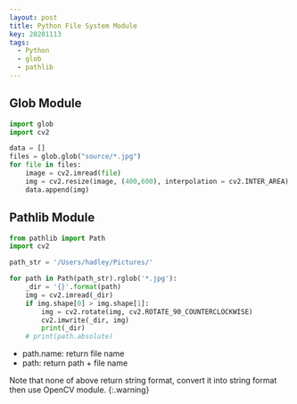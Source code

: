 ```yaml
---
layout: post
title: Python File System Module
key: 20201113
tags:
  - Python
  - glob
  - pathlib
---
```



## Glob Module

```python
import glob
import cv2

data = []
files = glob.glob("source/*.jpg")
for file in files:
    image = cv2.imread(file)
    img = cv2.resize(image, (400,600), interpolation = cv2.INTER_AREA)
    data.append(img)
```




## Pathlib Module

```python
from pathlib import Path
import cv2

path_str = '/Users/hadley/Pictures/'

for path in Path(path_str).rglob('*.jpg'):
    _dir = '{}'.format(path)
    img = cv2.imread(_dir)
    if img.shape[0] > img.shape[1]:
        img = cv2.rotate(img, cv2.ROTATE_90_COUNTERCLOCKWISE)
        cv2.imwrite(_dir, img)
        print(_dir)
    # print(path.absolute)
```

* path.name: return file name
* path: return path + file name

Note that none of above return string format, convert it into string format then use OpenCV module.
{:.warning}





